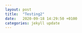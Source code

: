 ```yaml
---
layout: post
title:  "Testing2"
date:   2020-09-18 14:29:50 +0100
categories: jekyll update
---
```

